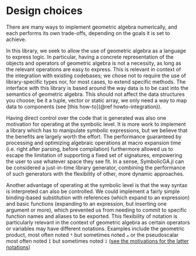 # Design choices

There are many ways to implement geometric algebra numerically, and each performs its own trade-offs, depending on the goals it is set to achieve.

In this library, we seek to allow the use of geometric algebra as a language to express logic. In particular, having a concrete representation of the objects and operators of geometric algebra is not a necessity, as long as the relevant operations are easy to express. This is relevant in context of the integration with existing codebases; we chose not to require the use of library-specific types nor, for most cases, to extend specific methods. The interface with this library is based around the way data is to be cast into the semantics of geometric algebra. This should not affect the data structures you choose; be it a tuple, vector or static array, we only need a way to map data to components (see [this how-to](@ref howto-integration)).

Having direct control over the code that is generated was also one motivation for operating at the symbolic level. It is more work to implement a library which has to manipulate symbolic expressions, but we believe that the benefits are largely worth the effort. The performance guaranteed by processing and optimizing algebraic operations at macro expansion time (i.e. right after parsing, before compilation) furthermore allowed us to escape the limitation of supporting a fixed set of signatures, empowering the user to use whatever space they see fit. In a sense, SymbolicGA.jl can be considered a just-in-time library generator, combining the performance of such generators with the flexibility of other, more dynamic approaches.

Another advantage of operating at the symbolic level is that the way syntax is interpreted can also be controlled. We could implement a fairly simple binding-based substitution with references (which expand to an expression) and basic functions (expanding to an expression, but inserting one argument or more), which prevented us from needing to commit to specific function names and aliases to be exported. This flexibility of notation is particularly relevant in the context of geometric algebra as certain operators or variables may have different notations. Examples include the geometric product, most often noted `*` but sometimes noted `⟑` or the pseudoscalar most often noted `I` but sometimes noted `𝟙` ([see the motivations for the latter notations](https://terathon.com/blog/projective-geometric-algebra-done-right/))

